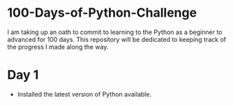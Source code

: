 # 100-Days-of-Python-Challenge
I am taking up an oath to commit to learning to the Python as a beginner to advanced for 100 days. This repository will be dedicated to keeping track of the progress I made along the way.
# Day 1
- Installed the latest version of Python available.
